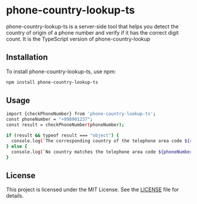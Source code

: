 # phone-country-lookup-ts

phone-country-lookup-ts is a server-side tool that helps you detect the country of origin of a phone number and verify if it has the correct digit count. It is the TypeScript version of phone-country-lookup

## Installation

To install phone-country-lookup-ts, use npm:

```bash
npm install phone-country-lookup-ts
```
## Usage
```bash
import {checkPhoneNumber} from 'phone-country-lookup-ts';
const phoneNumber = "+998901237";
const result = checkPhoneNumber(phoneNumber);

if (result && typeof result === "object") {
  console.log(`The corresponding country of the telephone area code ${result.identifier} is: ${result.country}. The number of figures is ${result.isCorrectNumber}.`);
} else {
  console.log(`No country matches the telephone area code ${phoneNumber}`);
}
```
## License
This project is licensed under the MIT License. See the [LICENSE](LICENSE) file for details.
